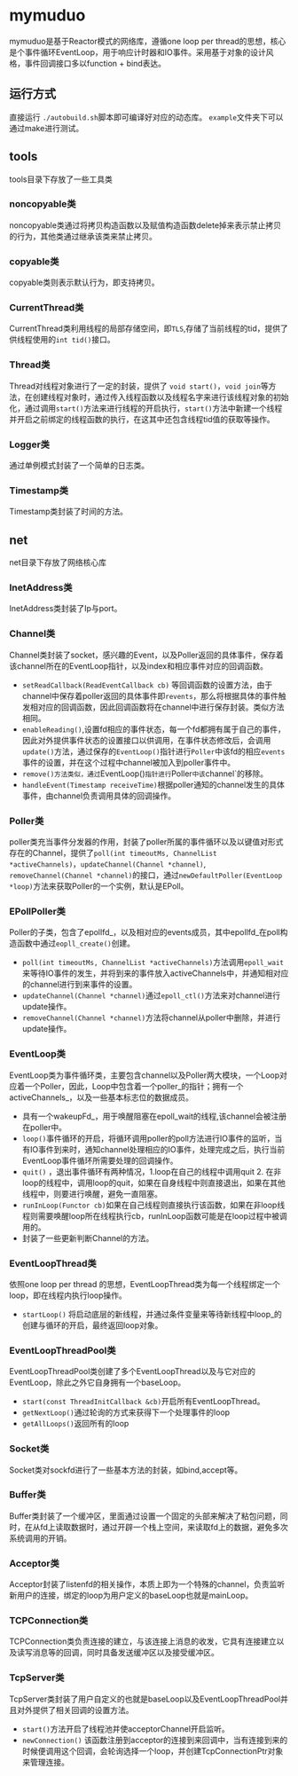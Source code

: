 # mymuduo
mymuduo是基于Reactor模式的网络库，遵循one loop per thread的思想，核心是个事件循环EventLoop，用于响应计时器和IO事件。采用基于对象的设计风格，事件回调接口多以function + bind表达。
## 运行方式
直接运行 `./autobuild.sh`脚本即可编译好对应的动态库。
`example`文件夹下可以通过make进行测试。
## tools
tools目录下存放了一些工具类
### noncopyable类
noncopyable类通过将拷贝构造函数以及赋值构造函数delete掉来表示禁止拷贝的行为，其他类通过继承该类来禁止拷贝。
### copyable类
copyable类则表示默认行为，即支持拷贝。
### CurrentThread类
CurrentThread类利用线程的局部存储空间，即`TLS`,存储了当前线程的tid，提供了供线程使用的`int tid()`接口。
### Thread类
Thread对线程对象进行了一定的封装，提供了 `void start()`，`void join`等方法，在创建线程对象时，通过传入线程函数以及线程名字来进行该线程对象的初始化，通过调用`start()`方法来进行线程的开启执行，`start()`方法中新建一个线程并开启之前绑定的线程函数的执行，在这其中还包含线程tid值的获取等操作。
### Logger类
通过单例模式封装了一个简单的日志类。
### Timestamp类
Timestamp类封装了时间的方法。

## net
net目录下存放了网络核心库
### InetAddress类
InetAddress类封装了Ip与port。
### Channel类
Channel类封装了socket，感兴趣的Event，以及Poller返回的具体事件，保存着该channel所在的EventLoop指针，以及index和相应事件对应的回调函数。

- `setReadCallback(ReadEventCallback cb)` 等回调函数的设置方法，由于channel中保存着poller返回的具体事件即`revents`，那么将根据具体的事件触发相对应的回调函数，因此回调函数将在channel中进行保存封装。类似方法相同。
- `enableReading()`,设置fd相应的事件状态，每一个fd都拥有属于自己的事件，因此对外提供事件状态的设置接口以供调用，在事件状态修改后，会调用`update()`方法，通过保存的`EventLoop()`指针进行`Poller`中该fd的相应`events`事件的设置，并在这个过程中channel被加入到poller事件中。
- `remove()方法类似，通过`EventLoop()`指针进行`Poller`中该`channel`的移除。
- `handleEvent(Timestamp receiveTime)`根据poller通知的channel发生的具体事件，由channel负责调用具体的回调操作。

### Poller类
poller类充当事件分发器的作用，封装了poller所属的事件循环以及以键值对形式存在的Channel，提供了`poll(int timeoutMs, ChannelList *activeChannels)`，`updateChannel(Channel *channel)`, `removeChannel(Channel *channel)`的接口，通过`newDefaultPoller(EventLoop *loop)`方法来获取Poller的一个实例，默认是EPoll。

### EPollPoller类
Poller的子类，包含了epollfd_，以及相对应的events成员，其中epollfd_在poll构造函数中通过`eopll_create()`创建。

- `poll(int timeoutMs, ChannelList *activeChannels)`方法调用`epoll_wait`来等待IO事件的发生，并将到来的事件放入activeChannels中，并通知相对应的channel进行到来事件的设置。
- `updateChannel(Channel *channel)`通过`epoll_ctl()`方法来对channel进行update操作。
- `removeChannel(Channel *channel)`方法将channel从poller中删除，并进行update操作。
### EventLoop类
EventLoop类为事件循环类，主要包含channel以及Poller两大模块，一个Loop对应着一个Poller，因此，Loop中包含着一个poller_的指针；拥有一个activeChannels_，以及一些基本标志位的数据成员。

- 具有一个wakeupFd_，用于唤醒阻塞在epoll_wait的线程,该channel会被注册在poller中。
- `loop()`事件循环的开启，将循环调用poller的poll方法进行IO事件的监听，当有IO事件到来时，通知channel处理相应的IO事件，处理完成之后，执行当前EventLoop事件循环所需要处理的回调操作。
- `quit()` ，退出事件循环有两种情况，1.loop在自己的线程中调用quit  2. 在非loop的线程中，调用loop的quit，如果在自身线程中则直接退出，如果在其他线程中，则要进行唤醒，避免一直阻塞。
- `runInLoop(Functor cb)`如果在自己线程则直接执行该函数，如果在非loop线程则需要唤醒loop所在线程执行cb，runInLoop函数可能是在loop过程中被调用的。
- 封装了一些更新判断Channel的方法。
### EventLoopThread类
依照one loop per thread 的思想，EventLoopThread类为每一个线程绑定一个loop，即在线程内执行loop操作。
- `startLoop()` 将启动底层的新线程，并通过条件变量来等待新线程中loop_的创建与循环的开启，最终返回loop对象。
### EventLoopThreadPool类
EventLoopThreadPool类创建了多个EventLoopThread以及与它对应的EventLoop，除此之外它自身拥有一个baseLoop。

- `start(const ThreadInitCallback &cb)`开启所有EventLoopThread。
- `getNextLoop()`通过轮询的方式来获得下一个处理事件的loop
- `getAllLoops()`返回所有的loop
### Socket类
Socket类对sockfd进行了一些基本方法的封装，如bind,accept等。
### Buffer类
Buffer类封装了一个缓冲区，里面通过设置一个固定的头部来解决了粘包问题，同时，在从fd上读取数据时，通过开辟一个栈上空间，来读取fd上的数据，避免多次系统调用的开销。
### Acceptor类
Acceptor封装了listenfd的相关操作，本质上即为一个特殊的channel，负责监听新用户的连接，绑定的loop为用户定义的baseLoop也就是mainLoop。
### TCPConnection类
TCPConnection类负责连接的建立，与该连接上消息的收发，它具有连接建立以及读写消息等的回调，同时具备发送缓冲区以及接受缓冲区。
### TcpServer类
TcpServer类封装了用户自定义的也就是baseLoop以及EventLoopThreadPool并且对外提供了相关回调的设置方法。
- `start()`方法开启了线程池并使acceptorChannel开启监听。
- `newConnection()` 该函数注册到acceptor的连接到来回调中，当有连接到来的时候便调用这个回调，会轮询选择一个loop，并创建TcpConnectionPtr对象来管理连接。
